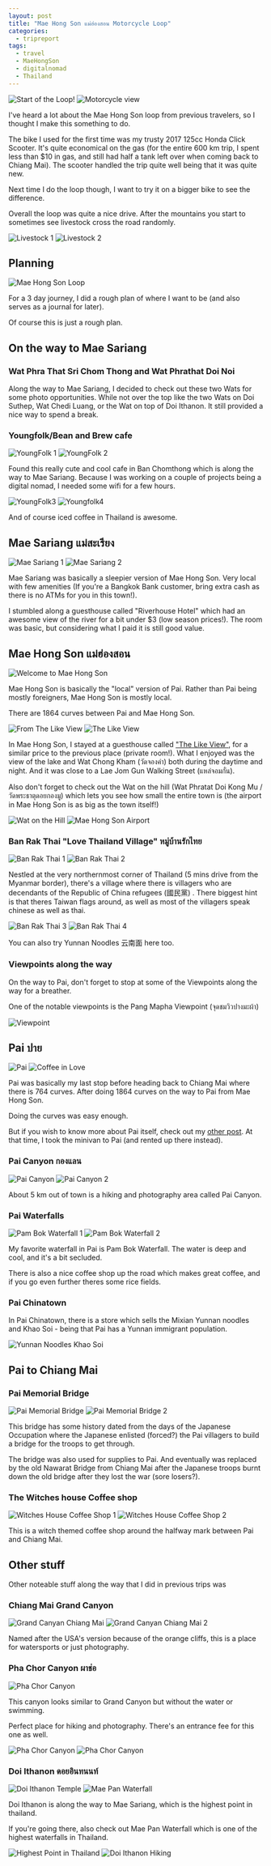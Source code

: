 ```yaml
---
layout: post
title: "Mae Hong Son แม่ฮ่องสอน Motorcycle Loop"
categories:
  - tripreport
tags:
  - travel
  - MaeHongSon
  - digitalnomad
  - Thailand
---
```


![Start of the Loop!](https://images.itinerantfoodie.com/uploads/mae-hong-son-loop/IMG_0764.png)
![Motorcycle view](https://images.itinerantfoodie.com/uploads/mae-hong-son-loop/IMG_0767.png)

I've heard a lot about the Mae Hong Son loop from previous travelers, so I thought I make this something to do.

The bike I used for the first time was my trusty 2017 125cc Honda Click Scooter. It's quite economical on the gas (for the entire 600 km trip, I spent less than $10 in gas, and still had half a tank left over when coming back to Chiang Mai). The scooter handled the trip quite well being that it was quite new.

Next time I do the loop though, I want to try it on a bigger bike to see the difference.

Overall the loop was quite a nice drive. After the mountains you start to sometimes see livestock cross the road randomly.

![Livestock 1](https://images.itinerantfoodie.com/uploads/mae-hong-son-loop/IMG_0816.png)
![Livestock 2](https://images.itinerantfoodie.com/uploads/mae-hong-son-loop/IMG_0817.png)

## Planning

![Mae Hong Son Loop](https://images.itinerantfoodie.com/uploads/mae-hong-son-loop/MaeHongSonLoop.png)

For a 3 day journey, I did a rough plan of where I want to be (and also serves as a journal for later).

Of course this is just a rough plan.

## On the way to Mae Sariang

### Wat Phra That Sri Chom Thong and Wat Phrathat Doi Noi

Along the way to Mae Sariang, I decided to check out these two Wats for some photo opportunities. While not over the top like the two Wats on Doi Suthep, Wat Chedi Luang, or the Wat on top of Doi Ithanon. It still provided a nice way to spend a break.

### Youngfolk/Bean and Brew cafe

![YoungFolk 1](https://images.itinerantfoodie.com/uploads/mae-hong-son-loop/youngfolk1.png)
![YoungFolk 2](https://images.itinerantfoodie.com/uploads/mae-hong-son-loop/youngfolk2.png)

Found this really cute and cool cafe in Ban Chomthong which is along the way to Mae Sariang. Because I was working on a couple of projects being a digital nomad, I needed some wifi for a few hours.

![YoungFolk3](https://images.itinerantfoodie.com/uploads/mae-hong-son-loop/youngfolk3.png)
![Youngfolk4](https://images.itinerantfoodie.com/uploads/mae-hong-son-loop/youngfolk4.png)

And of course iced coffee in Thailand is awesome.

## Mae Sariang แม่สะเรียง

![Mae Sariang 1](https://images.itinerantfoodie.com/uploads/mae-hong-son-loop/IMG_1380.png)
![Mae Sariang 2](https://images.itinerantfoodie.com/uploads/mae-hong-son-loop/IMG_1385.jpg)

Mae Sariang was basically a sleepier version of Mae Hong Son. Very local with few amenities (If you're a Bangkok Bank customer, bring extra cash as there is no ATMs for you in this town!).

I stumbled along a guesthouse called "Riverhouse Hotel" which had an awesome view of the river for a bit under $3 (low season prices!). The room was basic, but considering what I paid it is still good value.

## Mae Hong Son แม่ฮ่องสอน

![Welcome to Mae Hong Son](https://images.itinerantfoodie.com/uploads/mae-hong-son-loop/welcometomaehongson.jpg)

Mae Hong Son is basically the "local" version of Pai. Rather than Pai being mostly foreigners, Mae Hong Son is mostly local.

There are 1864 curves between Pai and Mae Hong Son.

![From The Like View](https://images.itinerantfoodie.com/uploads/digital-nomadding-china/maehongson.jpg)
![The Like View](https://images.itinerantfoodie.com/uploads/mae-hong-son-loop/maehongsonnight.jpg)

In Mae Hong Son, I stayed at a guesthouse called ["The Like View"](https://www.facebook.com/The-like-view-guesthouse-697021760345588/), for a similar price to the previous place (private room!). What I enjoyed was the view of the lake and Wat Chong Kham (วัดจองคำ) both during the daytime and night. And it was close to a Lae Jom Gun Walking Street (แหล่จอมกั๋น).

Also don't forget to check out the Wat on the hill (Wat Phratat Doi Kong Mu / วัดพระธาตุดอยกองมู) which lets you see how small the entire town is (the airport in Mae Hong Son is as big as the town itself!)

![Wat on the Hill](https://images.itinerantfoodie.com/uploads/mae-hong-son-loop/IMG_1438.jpg)
![Mae Hong Son Airport](https://images.itinerantfoodie.com/uploads/mae-hong-son-loop/IMG_1441.png)

### Ban Rak Thai "Love Thailand Village" หมู่บ้านรักไทย

![Ban Rak Thai 1](https://images.itinerantfoodie.com/uploads/mae-hong-son-loop/baanrakthai1.png)
![Ban Rak Thai 2](https://images.itinerantfoodie.com/uploads/mae-hong-son-loop/baanrakthai2.jpg)

Nestled at the very northernmost corner of Thailand (5 mins drive from the Myanmar border), there's a village where there is villagers who are decendants of the Republic of China refugees (國民黨) . There biggest hint is that theres Taiwan flags around, as well as most of the villagers speak chinese as well as thai.

![Ban Rak Thai 3](https://images.itinerantfoodie.com/uploads/mae-hong-son-loop/baanrakthai3.png)
![Ban Rak Thai 4](https://images.itinerantfoodie.com/uploads/mae-hong-son-loop/baanrakthai4.jpg)

You can also try Yunnan Noodles 云南面 here too.

### Viewpoints along the way

On the way to Pai, don't forget to stop at some of the Viewpoints along the way for a breather.

One of the notable viewpoints is the Pang Mapha Viewpoint (จุดชมวิวปางมะผ้า)

![Viewpoint](https://images.itinerantfoodie.com/uploads/mae-hong-son-loop/IMG_1476.png)

## Pai ปาย

![Pai](https://images.itinerantfoodie.com/uploads/mae-hong-son-loop/IMG_1526.jpg)
![Coffee in Love](https://images.itinerantfoodie.com/uploads/mae-hong-son-loop/pai-coffee-in-love.jpg)

Pai was basically my last stop before heading back to Chiang Mai where there is 764 curves. After doing 1864 curves on the way to Pai from Mae Hong Son.

Doing the curves was easy enough.

But if you wish to know more about Pai itself, check out my [other post](https://itinerantfoodie.com/post/travel/2017-04-28/easy-as-pai.html). At that time, I took the minivan to Pai (and rented up there instead).

### Pai Canyon กองแลน

![Pai Canyon](https://images.itinerantfoodie.com/uploads/mae-hong-son-loop/IMG_0780.png)
![Pai Canyon 2](https://images.itinerantfoodie.com/uploads/mae-hong-son-loop/IMG_0781.png)

About 5 km out of town is a hiking and photography area called Pai Canyon.

### Pai Waterfalls

![Pam Bok Waterfall 1](https://images.itinerantfoodie.com/uploads/mae-hong-son-loop/pambokwaterfall1.jpg)
![Pam Bok Waterfall 2](https://images.itinerantfoodie.com/uploads/mae-hong-son-loop/pambokwaterfall2.jpg)

My favorite waterfall in Pai is Pam Bok Waterfall. The water is deep and cool, and it's a bit secluded.

There is also a nice coffee shop up the road which makes great coffee, and if you go even further theres some rice fields.

### Pai Chinatown

In Pai Chinatown, there is a store which sells the Mixian Yunnan noodles and Khao Soi - being that Pai has a Yunnan immigrant population.

![Yunnan Noodles Khao Soi](https://images.itinerantfoodie.com/uploads/mae-hong-son-loop/IMG_0896.png)

## Pai to Chiang Mai

### Pai Memorial Bridge

![Pai Memorial Bridge](https://images.itinerantfoodie.com/uploads/mae-hong-son-loop/memorialbridge.jpg)
![Pai Memorial Bridge 2](https://images.itinerantfoodie.com/uploads/mae-hong-son-loop/pai-bridge-2.jpg)

This bridge has some history dated from the days of the Japanese Occupation where the Japanese enlisted (forced?) the Pai villagers to build a bridge for the troops to get through.

The bridge was also used for supplies to Pai. And eventually was replaced by the old Nawarat Bridge from Chiang Mai after the Japanese troops burnt down the old bridge after they lost the war (sore losers?).

### The Witches house Coffee shop

![Witches House Coffee Shop 1](https://images.itinerantfoodie.com/uploads/mae-hong-son-loop/IMG_0968.png)
![Witches House Coffee Shop 2](https://images.itinerantfoodie.com/uploads/mae-hong-son-loop/IMG_0974.png)

This is a witch themed coffee shop around the halfway mark between Pai and Chiang Mai.

## Other stuff

Other noteable stuff along the way that I did in previous trips was

### Chiang Mai Grand Canyon

![Grand Canyan Chiang Mai](https://images.itinerantfoodie.com/uploads/mae-hong-son-loop/IMG_0028.png)
![Grand Canyan Chiang Mai 2](https://images.itinerantfoodie.com/uploads/mae-hong-son-loop/IMG_0292.png)

Named after the USA's version because of the orange cliffs, this is a place for watersports or just photography.

### Pha Chor Canyon ผาช่อ

![Pha Chor Canyon](https://images.itinerantfoodie.com/uploads/mae-hong-son-loop/IMG_1241.jpg)

This canyon looks similar to Grand Canyon but without the water or swimming.

Perfect place for hiking and photography. There's an entrance fee for this one as well.

![Pha Chor Canyon](https://images.itinerantfoodie.com/uploads/mae-hong-son-loop/IMG_1251.jpg)
![Pha Chor Canyon](https://images.itinerantfoodie.com/uploads/mae-hong-son-loop/IMG_1252.jpg)

### Doi Ithanon ดอยอินทนนท์

![Doi Ithanon Temple](https://images.itinerantfoodie.com/uploads/mae-hong-son-loop/IMG_0967.jpg)
![Mae Pan Waterfall](https://images.itinerantfoodie.com/uploads/mae-hong-son-loop/IMG_0956.png)

Doi Ithanon is along the way to Mae Sariang, which is the highest point in thailand.

If you're going there, also check out Mae Pan Waterfall which is one of the highest waterfalls in Thailand.

![Highest Point in Thailand](https://images.itinerantfoodie.com/uploads/mae-hong-son-loop/IMG_0886.png)
![Doi Ithanon Hiking](https://images.itinerantfoodie.com/uploads/mae-hong-son-loop/IMG_0888.png)
